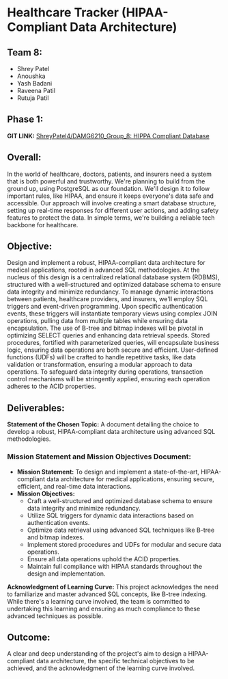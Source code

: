 # Healthcare Tracker (HIPAA-Compliant Data Architecture)
## Team 8:
- Shrey Patel
- Anoushka 
- Yash Badani 
- Raveena Patil 
- Rutuja Patil 

## Phase 1:
**GIT LINK:** [ShreyPatel4/DAMG6210_Group_8: HIPPA Compliant Database](https://github.com/ShreyPatel4/DAMG6210_Group_8)

## Overall:
In the world of healthcare, doctors, patients, and insurers need a system that is both powerful and trustworthy. We're planning to build from the ground up, using PostgreSQL as our foundation. We'll design it to follow important rules, like HIPAA, and ensure it keeps everyone's data safe and accessible. Our approach will involve creating a smart database structure, setting up real-time responses for different user actions, and adding safety features to protect the data. In simple terms, we're building a reliable tech backbone for healthcare.

## Objective:
Design and implement a robust, HIPAA-compliant data architecture for medical applications, rooted in advanced SQL methodologies. At the nucleus of this design is a centralized relational database system (RDBMS), structured with a well-structured and optimized database schema to ensure data integrity and minimize redundancy. To manage dynamic interactions between patients, healthcare providers, and insurers, we'll employ SQL triggers and event-driven programming. Upon specific authentication events, these triggers will instantiate temporary views using complex JOIN operations, pulling data from multiple tables while ensuring data encapsulation. The use of B-tree and bitmap indexes will be pivotal in optimizing SELECT queries and enhancing data retrieval speeds. Stored procedures, fortified with parameterized queries, will encapsulate business logic, ensuring data operations are both secure and efficient. User-defined functions (UDFs) will be crafted to handle repetitive tasks, like data validation or transformation, ensuring a modular approach to data operations. To safeguard data integrity during operations, transaction control mechanisms will be stringently applied, ensuring each operation adheres to the ACID properties.

## Deliverables:
**Statement of the Chosen Topic:** A document detailing the choice to develop a robust, HIPAA-compliant data architecture using advanced SQL methodologies.

### Mission Statement and Mission Objectives Document:
- **Mission Statement:** To design and implement a state-of-the-art, HIPAA-compliant data architecture for medical applications, ensuring secure, efficient, and real-time data interactions.
- **Mission Objectives:**
  - Craft a well-structured and optimized database schema to ensure data integrity and minimize redundancy.
  - Utilize SQL triggers for dynamic data interactions based on authentication events.
  - Optimize data retrieval using advanced SQL techniques like B-tree and bitmap indexes.
  - Implement stored procedures and UDFs for modular and secure data operations.
  - Ensure all data operations uphold the ACID properties.
  - Maintain full compliance with HIPAA standards throughout the design and implementation.

**Acknowledgment of Learning Curve:** This project acknowledges the need to familiarize and master advanced SQL concepts, like B-tree indexing. While there's a learning curve involved, the team is committed to undertaking this learning and ensuring as much compliance to these advanced techniques as possible.

## Outcome:
A clear and deep understanding of the project's aim to design a HIPAA-compliant data architecture, the specific technical objectives to be achieved, and the acknowledgment of the learning curve involved.
